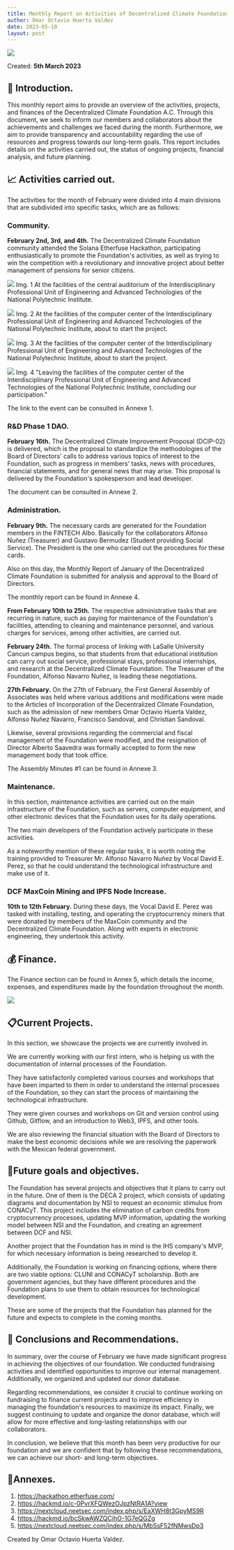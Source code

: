 ```yaml
---
title: Monthly Report on Activities of Decentralized Climate Foundation A.C. February 2023.
author: Omar Octavio Huerta Valdez
date: 2023-05-10
layout: post
---
```


![](/assets/februaryreporten/Img0.png)

Created: **5th March 2023**


## :beginner: Introduction.
This monthly report aims to provide an overview of the activities, projects, and finances of the Decentralized Climate Foundation A.C. Through this document, we seek to inform our members and collaborators about the achievements and challenges we faced during the month. Furthermore, we aim to provide transparency and accountability regarding the use of resources and progress towards our long-term goals. This report includes details on the activities carried out, the status of ongoing projects, financial analysis, and future planning.


## 📈 Activities carried out.

The activities for the month of February were divided into 4 main divisions that are subdivided into specific tasks, which are as follows:

### **Community.**

**February 2nd, 3rd, and 4th.** The Decentralized Climate Foundation community attended the Solana Etherfuse Hackathon, participating enthusiastically to promote the Foundation's activities, as well as trying to win the competition with a revolutionary and innovative project about better management of pensions for senior citizens.

![](/assets/februaryreporten/Img1.jpg)
Img. 1 At the facilities of the central auditorium of the Interdisciplinary Professional Unit of Engineering and Advanced Technologies of the National Polytechnic Institute.

![](/assets/februaryreporten/Img2.jpg)
Img. 2 At the facilities of the computer center of the Interdisciplinary Professional Unit of Engineering and Advanced Technologies of the National Polytechnic Institute, about to start the project.

![](/assets/februaryreporten/Img3.jpg)
Img. 3 At the facilities of the computer center of the Interdisciplinary Professional Unit of Engineering and Advanced Technologies of the National Polytechnic Institute, about to start the project.


![](/assets/februaryreporten/Img4.jpg)
Img. 4 "Leaving the facilities of the computer center of the Interdisciplinary Professional Unit of Engineering and Advanced Technologies of the National Polytechnic Institute, concluding our participation."


The link to the event can be consulted in Annexe 1.


### **R&D Phase 1 DAO.**

**February 16th.** The Decentralized Climate Improvement Proposal (DCIP-02) is delivered, which is the proposal to standardize the methodologies of the Board of Directors' calls to address various topics of interest to the Foundation, such as progress in members' tasks, news with procedures, financial statements, and for general news that may arise. This proposal is delivered by the Foundation's spokesperson and lead developer.

The document can be consulted in Annexe 2.


### **Administration.**

**February 9th.** The necessary cards are generated for the Foundation members in the FINTECH Albo. Basically for the collaborators Alfonso Nuñez (Treasurer) and Gustavo Bermudez (Student providing Social Service). The President is the one who carried out the procedures for these cards.

Also on this day, the Monthly Report of January of the Decentralized Climate Foundation is submitted for analysis and approval to the Board of Directors.

The monthly report can be found in Annexe 4.

**From February 10th to 25th.** The respective administrative tasks that are recurring in nature, such as paying for maintenance of the Foundation's facilities, attending to cleaning and maintenance personnel, and various charges for services, among other activities, are carried out.

**February 24th.** The formal process of linking with LaSalle University Cancun campus begins, so that students from that educational institution can carry out social service, professional stays, professional internships, and research at the Decentralized Climate Foundation. The Treasurer of the Foundation, Alfonso Navarro Nuñez, is leading these negotiations.

**27th February.** On the 27th of February, the First General Assembly of Associates was held where various additions and modifications were made to the Articles of Incorporation of the Decentralized Climate Foundation, such as the admission of new members Omar Octavio Huerta Valdez, Alfonso Nuñez Navarro, Francisco Sandoval, and Christian Sandoval.

Likewise, several provisions regarding the commercial and fiscal management of the Foundation were modified, and the resignation of Director Alberto Saavedra was formally accepted to form the new management body that took office.

The Assembly Minutes #1 can be found in Annexe 3.

### **Maintenance.**

In this section, maintenance activities are carried out on the main infrastructure of the Foundation, such as servers, computer equipment, and other electronic devices that the Foundation uses for its daily operations.

The two main developers of the Foundation actively participate in these activities.

As a noteworthy mention of these regular tasks, it is worth noting the training provided to Treasurer Mr. Alfonso Navarro Nuñez by Vocal David E. Perez, so that he could understand the technological infrastructure and make use of it.

### **DCF MaxCoin Mining and IPFS Node Increase.**

**10th to 12th February.** During these days, the Vocal David E. Perez was tasked with installing, testing, and operating the cryptocurrency miners that were donated by members of the MaxCoin community and the Decentralized Climate Foundation. Along with experts in electronic engineering, they undertook this activity.

## :moneybag: Finance.

The Finance section can be found in Annex 5, which details the income, expenses, and expenditures made by the foundation throughout the month.

![](assets/februaryreporten/Img6.png)

## :clipboard:Current Projects.

In this section, we showcase the projects we are currently involved in.

We are currently working with our first intern, who is helping us with the documentation of internal processes of the Foundation.

They have satisfactorily completed various courses and workshops that have been imparted to them in order to understand the internal processes of the Foundation, so they can start the process of maintaining the technological infrastructure.

They were given courses and workshops on Git and version control using Github, Gitflow, and an introduction to Web3, IPFS, and other tools.

We are also reviewing the financial situation with the Board of Directors to make the best economic decisions while we are resolving the paperwork with the Mexican federal government.

## :pencil:Future goals and objectives.

The Foundation has several projects and objectives that it plans to carry out in the future. One of them is the DECA 2 project, which consists of updating diagrams and documentation by NSI to request an economic stimulus from CONACyT. This project includes the elimination of carbon credits from cryptocurrency processes, updating MVP information, updating the working model between NSI and the Foundation, and creating an agreement between DCF and NSI.

Another project that the Foundation has in mind is the IHS company's MVP, for which necessary information is being researched to develop it.

Additionally, the Foundation is working on financing options, where there are two viable options: CLUNI and CONACyT scholarship. Both are government agencies, but they have different procedures and the Foundation plans to use them to obtain resources for technological development.

These are some of the projects that the Foundation has planned for the future and expects to complete in the coming months.

## 🎯 Conclusions and Recommendations.

In summary, over the course of February we have made significant progress in achieving the objectives of our foundation. We conducted fundraising activities and identified opportunities to improve our internal management. Additionally, we organized and updated our donor database.

Regarding recommendations, we consider it crucial to continue working on fundraising to finance current projects and to improve efficiency in managing the foundation's resources to maximize its impact. Finally, we suggest continuing to update and organize the donor database, which will allow for more effective and long-lasting relationships with our collaborators.

In conclusion, we believe that this month has been very productive for our foundation and we are confident that by following these recommendations, we can achieve our short- and long-term objectives.
## :beginner:Annexes.

1. https://hackathon.etherfuse.com/
2. https://hackmd.io/c-0PvrXFQWezOJpzNtRA1A?view
3. https://nextcloud.neetsec.com/index.php/s/EaXWH8t3GpyMS9R
4. https://hackmd.io/bcSkwAWZQCihO-1G7eQGZg
5. https://nextcloud.neetsec.com/index.php/s/MbSsF52fNMwsDp3

Created by Omar Octavio Huerta Valdez.
